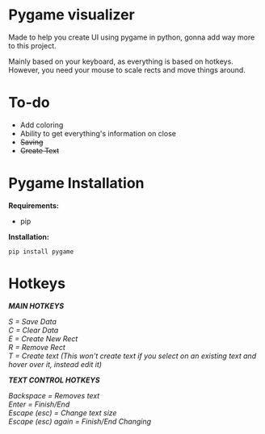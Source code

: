 # Pygame visualizer

Made to help you create UI using pygame in python, gonna add way more to this project.

Mainly based on your keyboard, as everything is based on hotkeys. However, you need your mouse to scale rects and move things around.

# To-do

- Add coloring
- Ability to get everything's information on close
- ~~Saving~~
- ~~Create Text~~

# Pygame Installation

**Requirements:**

- pip

**Installation:**

```pip install pygame```

# Hotkeys

***MAIN HOTKEYS***

*S = Save Data*  
*C = Clear Data*  
*E = Create New Rect*  
*R = Remove Rect*  
*T = Create text (This won't create text if you select on an existing text and hover over it, instead edit it)*  

***TEXT CONTROL HOTKEYS***

*Backspace = Removes text*  
*Enter = Finish/End*  
*Escape (esc) = Change text size*  
*Escape (esc) again = Finish/End Changing*  
